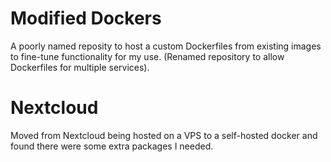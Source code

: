 # Modified Dockers
A poorly named reposity to host a custom Dockerfiles from existing images to fine-tune functionality for my use. (Renamed repository to allow Dockerfiles for multiple services). 

# Nextcloud
Moved from Nextcloud being hosted on a VPS to a self-hosted docker and found there were some extra packages I needed.
